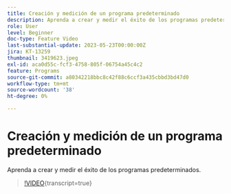 ```yaml
---
title: Creación y medición de un programa predeterminado
description: Aprenda a crear y medir el éxito de los programas predeterminados.
role: User
level: Beginner
doc-type: Feature Video
last-substantial-update: 2023-05-23T00:00:00Z
jira: KT-13259
thumbnail: 3419623.jpeg
exl-id: aca0d55c-fcf3-4758-805f-06754a45c4c2
feature: Programs
source-git-commit: a80342218bbc8c42f88c6ccf3a435cbbd3bd47d0
workflow-type: tm+mt
source-wordcount: '38'
ht-degree: 0%

---
```


# Creación y medición de un programa predeterminado

Aprenda a crear y medir el éxito de los programas predeterminados.

>[!VIDEO](https://video.tv.adobe.com/v/3424474/?learn=on&captions=spa){transcript=true}
